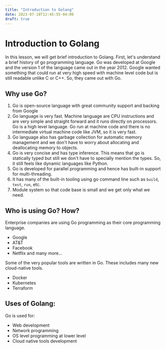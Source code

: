 ```yaml
---
title: "Introduction to Golang"
date: 2023-07-18T12:45:55-04:00
draft: true
---
```


# Introduction to Golang

In this lesson, we will get brief introduction to Golang. First, let's understand a brief history of go programming language. Go was developed at Google and the version 1 of the language came out in the year 2012. Google wanted something that could run at very high speed with machine level code but is still readable unlike C or C++. So, they came out with Go.

## Why use Go?

1. Go is open-source language with great community support and backing from Google
2. Go language is very fast. Machine language are CPU instructions and are very simple and straight forward and it runs directly on processors. Go is a high level language. Go run at machine code and there is no intermediate virtual machine code like JVM, so it is very fast.
3. Go language also has garbage collection for automatic memory management and we don't have to worry about allocating and deallocating memory to objects.
4. Go is very concise and has type inference. This means that go is statically typed but still we don't have to specially mention the types. So, it still feels like dynamic languages like Python.
5. Go is developed for parallel programming and hence has built-in support for multi-threading.
6. It has many of the built-in tooling using go command line such as `build`, `test`, `run`, etc.
7. Module system so that code base is small and we get only what we need.

## Who is using Go? How?

Enterprise companies are using Go programming as their core programming language.
- Google
- AT&T
- Facebook
- Netflix and many more...

Some of the very popular tools are written in Go. These includes many new cloud-native tools.

- Docker
- Kubernetes
- Terraform

## Uses of Golang:

Go is used for:

- Web development
- Network programming
- OS level programming at lower level
- Cloud native tools development